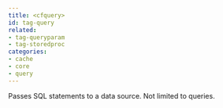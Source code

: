 ```yaml
---
title: <cfquery>
id: tag-query
related:
- tag-queryparam
- tag-storedproc
categories:
- cache
- core
- query
---
```


Passes SQL statements to a data source. Not limited to queries.
